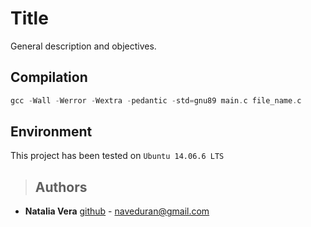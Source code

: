 
# Title
General description and objectives.

## Compilation

```c
gcc -Wall -Werror -Wextra -pedantic -std=gnu89 main.c file_name.c
````

## Environment
 This project has been tested on `Ubuntu 14.06.6 LTS`


>## Authors

* **Natalia Vera** [github](https://github.com/Naveduran) - naveduran@gmail.com

